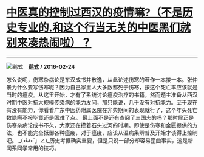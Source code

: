 # [中医真的控制过西汉的疫情嘛?（不是历史专业的.和这个行当无关的中医黑们就别来凑热闹啦）？](https://www.zhihu.com/answer/87808772)

-----------------------------------------------------------------------------------------

![鹞式](https://pic4.zhimg.com/da8e974dc.jpg?source=1940ef5c "鹞式")&emsp;**[鹞式](https://www.zhihu.com/people/yao-shi-54) / 2016-02-24**

怎么说呢，伤寒杂病论是东汉成书并散逸，从此论述伤寒的著作一本接一本。张仲景为什么要写伤寒呢？因为自己家里人大多数都死于伤寒，按这个死亡率应该就是当时的瘟疫。从这里开始，才有了系统讨论瘟疫治疗的书籍。然而题主准备从西汉时期中医对抗大规模传染病的能力发问，那只能说，几乎没有对抗能力。至于现在有没有能力，你看看广东中医药附属医院在非典期间的表现就行了，这个年头死亡数隐瞒不报毕竟还是困难了点。
最上面不是还有查阅了三国志的吗？那时候正是伤寒杂病论成书不久，大家还在摸着石头过河的时期。即使是伤寒和金匮提供的方法，也不能完全抵御各种瘟疫，对于瘟疫，应该从温病条辨普及开始才谈得上控制吧。
_(•̀ω•́ 」∠)_历史考据确实重要，但是只说一部分却容易歪曲事实，这是新闻系同学常用的技巧。